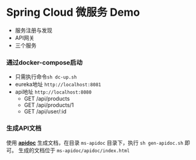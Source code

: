 # Spring Cloud 微服务 Demo

- 服务注册与发现
- API网关
- 三个服务

### 通过docker-compose启动

- 只需执行命令```sh dc-up.sh```
- eureka地址 ```http://localhost:8081```
- api地址 ```http://localhost:8080```
    - GET /api/products
    - GET /api/products/1
    - GET /api/user/:id

### 生成API文档

使用 **[apidoc](http://apidocjs.com/)** 生成文档，在目录 ```ms-apidoc``` 目录下，执行 ```sh gen-apidoc.sh``` 即可。
生成的文档位于 ```ms-apidoc/apidoc/index.html```